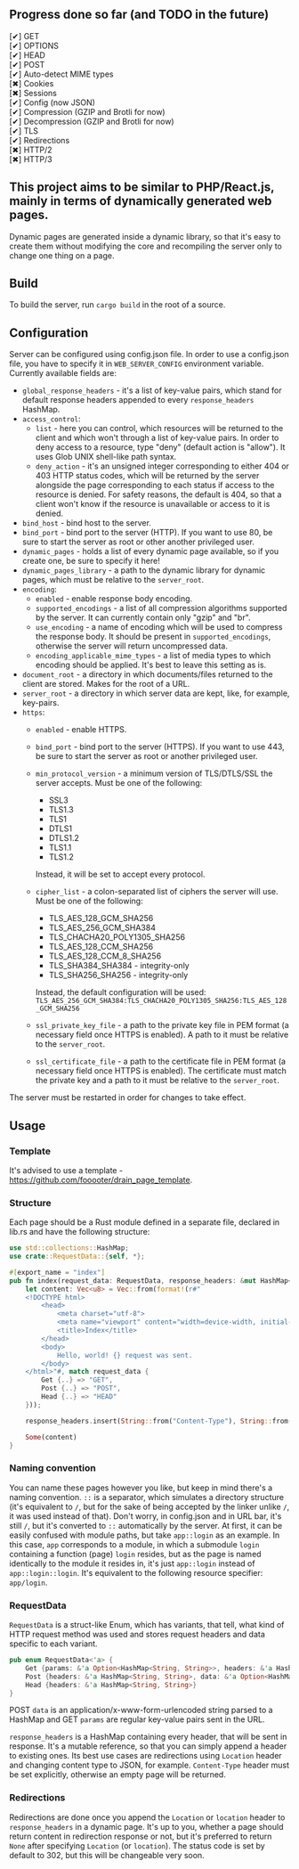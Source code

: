 ## Progress done so far (and TODO in the future)
[✔]   	GET<br>
[✔]   	OPTIONS<br>
[✔]   	HEAD<br>
[✔]   	POST<br>
[✔]	Auto-detect MIME types<br>
[✖]		Cookies<br>
[✖]		Sessions<br>
[✔]	Config (now JSON)<br>
[✔]     Compression (GZIP and Brotli for now)<br>
[✔]     Decompression (GZIP and Brotli for now)<br>
[✔]     TLS<br>
[✔]	Redirections<br>
[✖]     HTTP/2<br>
[✖]     HTTP/3<br>


## This project aims to be similar to PHP/React.js, mainly in terms of dynamically generated web pages.

Dynamic pages are generated inside a dynamic library, so that it's easy to create them without modifying
the core and recompiling the server only to change one thing on a page.

## Build

To build the server, run `cargo build` in the root of a source.

## Configuration

Server can be configured using config.json file. In order to use a config.json file, you have to specify it in `WEB_SERVER_CONFIG` environment variable. 
Currently available fields are:

- `global_response_headers` - it's a list of key-value pairs, which stand for default response headers appended to every
`response_headers` HashMap.
- `access_control`:
  * `list` - here you can control, which resources will be returned to the client and which won't through a list of key-value pairs. 
  In order to deny access to a resource, type "deny" (default action is "allow"). It uses Glob UNIX shell-like path syntax.
  * `deny_action` - it's an unsigned integer corresponding to either 404 or 403 HTTP status codes, which will be returned by the server alongside the 
  page corresponding to each status if access to the resource is denied. For safety reasons, the default is 404, so that a client won't
  know if the resource is unavailable or access to it is denied.
- `bind_host` - bind host to the server.
- `bind_port` - bind port to the server (HTTP). If you want to use 80, be sure to start the server as root or other another privileged user.
- `dynamic_pages` - holds a list of every dynamic page available, so if you create one, be sure to specify it here!
- `dynamic_pages_library` - a path to the dynamic library for dynamic pages, which must be relative to the `server_root`.
- `encoding`:
  * `enabled` - enable response body encoding.
  * `supported_encodings` - a list of all compression algorithms supported by the server. It can currently contain only "gzip" and "br".
  * `use_encoding` - a name of encoding which will be used to compress the response body. It should be present in `supported_encodings`, otherwise the server will return uncompressed data.
  * `encoding_applicable_mime_types` - a list of media types to which encoding should be applied. It's best to leave this setting as is.
- `document_root` - a directory in which documents/files returned to the client are stored. Makes for the root of a URL.
- `server_root` - a directory in which server data are kept, like, for example, key-pairs.
- `https`:
  * `enabled` - enable HTTPS.
  * `bind_port` - bind port to the server (HTTPS). If you want to use 443, be sure to start the server as root or another privileged user.
  * `min_protocol_version` - a minimum version of TLS/DTLS/SSL the server accepts. Must be one of the following: 
    + SSL3
    + TLS1.3
    + TLS1
    + DTLS1
    + DTLS1.2
    + TLS1.1
    + TLS1.2
    
    Instead, it will be set to accept every protocol.
  * `cipher_list` - a colon-separated list of ciphers the server will use. Must be one of the following:
    + TLS_AES_128_GCM_SHA256
    + TLS_AES_256_GCM_SHA384
    + TLS_CHACHA20_POLY1305_SHA256
    + TLS_AES_128_CCM_SHA256
    + TLS_AES_128_CCM_8_SHA256
    + TLS_SHA384_SHA384 - integrity-only
    + TLS_SHA256_SHA256 - integrity-only
  
    Instead, the default configuration will be used: `TLS_AES_256_GCM_SHA384:TLS_CHACHA20_POLY1305_SHA256:TLS_AES_128_GCM_SHA256`
  * `ssl_private_key_file` - a path to the private key file in PEM format (a necessary field once HTTPS is enabled). 
  A path to it must be relative to the `server_root`.
  * `ssl_certificate_file` - a path to the certificate file in PEM format (a necessary field once HTTPS is enabled). 
  The certificate must match the private key and a path to it must be relative to the `server_root`.

The server must be restarted in order for changes to take effect.
## Usage

### Template
It's advised to use a template - https://github.com/fooooter/drain_page_template.

### Structure

Each page should be a Rust module defined in a separate file, declared in lib.rs and have the following structure:

```rust
use std::collections::HashMap;
use crate::RequestData::{self, *};

#[export_name = "index"]
pub fn index(request_data: RequestData, response_headers: &mut HashMap<String, String>) -> Option<Vec<u8>> {
    let content: Vec<u8> = Vec::from(format!(r#"
    <!DOCTYPE html>
        <head>
            <meta charset="utf-8">
            <meta name="viewport" content="width=device-width, initial-scale=1.0">
            <title>Index</title>
        </head>
        <body>
            Hello, world! {} request was sent.
        </body>
    </html>"#, match request_data {
        Get {..} => "GET",
        Post {..} => "POST",
        Head {..} => "HEAD"
    }));

    response_headers.insert(String::from("Content-Type"), String::from("text/html; charset=utf-8"));

    Some(content)
}
```

### Naming convention

You can name these pages however you like, but keep in mind there's a naming convention.
`::` is a separator, which simulates a directory structure (it's equivalent to `/`, but for the sake of being accepted by the linker
unlike `/`, it was used instead of that). Don't worry, in config.json and in URL bar, it's still `/`, but it's converted to `::` automatically
by the server. At first, it can be easily confused with module paths, but take `app::login` as an example. In this case, 
`app` corresponds to a module, in which a submodule `login` containing a function (page) `login` resides, but as the page is named identically
to the module it resides in, it's just `app::login` instead of `app::login::login`. It's equivalent to the following resource specifier: `app/login`.

### RequestData

`RequestData` is a struct-like Enum, which has variants, that tell, what kind of HTTP request method was used and stores
request headers and data specific to each variant.

```rust
pub enum RequestData<'a> {
    Get {params: &'a Option<HashMap<String, String>>, headers: &'a HashMap<String, String>},
    Post {headers: &'a HashMap<String, String>, data: &'a Option<HashMap<String, String>>},
    Head {headers: &'a HashMap<String, String>}
}
```

POST `data` is an application/x-www-form-urlencoded string parsed to a HashMap and GET
`params` are regular key-value pairs sent in the URL.

`response_headers` is a HashMap containing every header, that will be sent in response. It's a mutable reference,
so that you can simply append a header to existing ones. Its best use cases are redirections using `Location` header and
changing content type to JSON, for example. `Content-Type` header must be set explicitly, otherwise an empty page will be returned.

### Redirections

Redirections are done once you append the `Location` or `location` header to `response_headers` in a dynamic page. 
It's up to you, whether a page should return content in redirection response or not, but it's preferred to 
return `None` after specifying `Location` (or `location`). The status code is set by default to 302, but this will be changeable very soon.